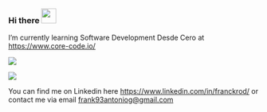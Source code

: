 

### Hi there <img src="https://raw.githubusercontent.com/MartinHeinz/MartinHeinz/master/wave.gif" width="30px">


 I’m currently learning Software Development Desde Cero at https://www.core-code.io/

![](https://img.shields.io/badge/Languages-Javascript/TypeScript-informational?style=flat&logo=<LOGO_NAME>&logoColor=white&color=2bbc8a)

![](https://img.shields.io/badge/Languages-HTML/CSS-informational?style=flat&logo=<LOGO_NAME>&logoColor=white&color=2bbc8a)


<!-- Actual text -->

You can find me on Linkedin here https://www.linkedin.com/in/franckrod/ or contact me via email frank93antoniog@gmail.com







